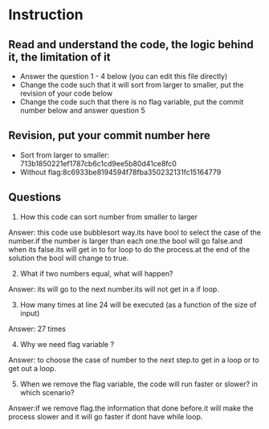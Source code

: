 ﻿# Instruction

## Read and understand the code, the logic behind it, the limitation of it
* Answer the question 1 - 4 below (you can edit this file directly)
* Change the code such that it will sort from larger to smaller, put the revision of your code below
* Change the code such that there is no flag variable, put the commit number below and answer question 5 


## Revision, put your commit number here
* Sort from larger to smaller: 713b1850221ef1787cb6c1cd9ee5b80d41ce8fc0
* Without flag:8c6933be8194594f78fba350232131fc15164779

## Questions
1. How this code can sort number from smaller to larger
 
Answer: this code use bubblesort way.its have bool to select the case of the number.if the number is larger than each one.the bool will go false.and when its false.its will get in to for loop to do the process.at the end of the solution the bool will change to true. 


2. What if two numbers equal, what will happen? 

Answer:  its will go to the next number.its will not get in a if loop. 

3. How many times at line 24 will be executed (as a function of the size of input) 

Answer: 27 times
 
4. Why we need flag variable ? 

Answer:  to choose the case of number to the next step.to get in a loop or to get out a loop.


5. When we remove the flag variable, the code will run faster or slower? in which scenario? 

Answer:if we remove flag.the information that done before.it will make the process slower and it will go faster if dont have while loop.